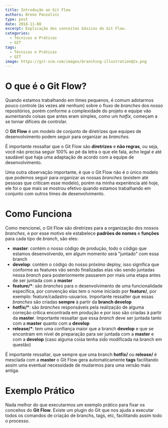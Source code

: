```yaml
---
title: Introdução ao Git Flow
authors: Breno Panzolini
type: post
date: 2018-11-08
excerpt: Explicação dos conceitos básicos do Git Flow.
categories:
  - Técnicas e Práticas
  - GIT
tags:
  - Técnicas e Práticas
  - GIT
image: https://git-scm.com/images/branching-illustration@2x.png
---
```


# O que é o Git Flow?

Quando estamos trabalhando em times pequenos, é comum adotarmos pouco controle (às vezes até nenhum) sobre o fluxo de *branches* dos nosso repositórios, porém conforme a complexidade do projeto e equipe vão aumentando coisas que antes eram simples, como um *hotfix*, começam a se tornar difíceis de controlar.

O **Git Flow** é um modelo de conjunto de diretrizes que equipes de desenvolvimento podem seguir para organizar as *branches*.

É importante ressaltar que o Git Flow são **diretrizes** e **não regras**, ou seja, você não precisa seguir 100% ao pé da letra o que ele fala, acho legal e até saudável que haja uma adaptação de acordo com a equipe de desenvolvimento.

Uma outra observação importante, é que o Git Flow não é o único modelo que podemos seguir para organizar as nossas *branches* (existem até pessoas que criticam esse modelo), porém na minha experiência até hoje, ele foi o que mais se mostrou efetivo quando estamos trabalhando em conjunto com outros times de desenvolvimento.

# Como Funciona

Como mencionei, o Git Flow são diretrizes para a organização dos nossos *branches*, e por esse motivo ele estabelece **padrões de nomes** e **funções** para cada tipo de *branch*, são eles:

- **master**: contém o nosso código de produção, todo o código que estamos desenvolvendo, em algum momento será "juntado" com essa branch
- **develop**: contém o código do nosso próximo deploy, isso significa que conforme as features vão sendo finalizadas elas vão sendo juntadas nessa *branch* para posteriormente passarem por mais uma etapa antes de ser juntada com a **master**
- __feature/\*__: são *branches* para o desenvolvimento de uma funcionalidade específica, por convenção elas tem o nome iniciado por **feature/**, por exemplo: feature/cadastro-usuarios. Importante ressalter que essas *branches* são criadas **sempre** à partir da **branch develop**
- __hotfix/\*__: são *branches* responsáveis pela realização de alguma correção crítica encontrada em produção e por isso são criadas à partir da **master**. Importante ressaltar que essa *branch* deve ser juntada tanto com a **master** quanto com a **develop**
- __release/\*__: tem uma confiança maior que a branch **develop** e que se encontram em nível de preparação para ser juntada com a **master** e com a **develop** (caso alguma coisa tenha sido modificada na branch em questão)

É importante ressaltar, que sempre que uma branch **hotfix/** ou **release/** é mesclada com a **master** o Git Flow gera automaticamente **tags** facilitando assim uma eventual necessidade de mudarmos para uma versão mais antiga.

# Exemplo Prático

Nada melhor do que executarmos um exemplo prático para fixar os conceitos do **Git Flow**. Existe um plugin do Git que nos ajuda a executar todos os comandos de criação de branchs, tags, etc, facilitando assim todo o processo.


